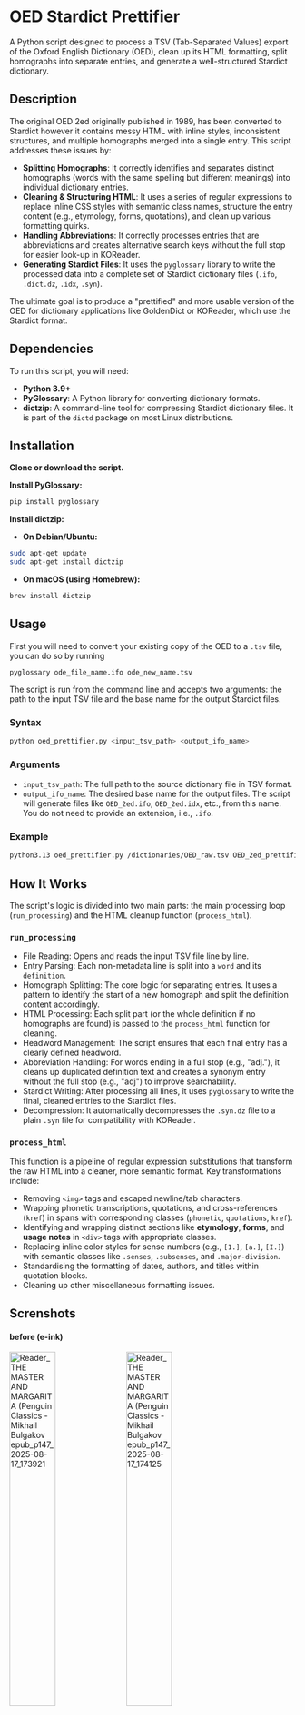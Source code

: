 # OED Stardict Prettifier

A Python script designed to process a TSV (Tab-Separated Values) export of the Oxford English Dictionary (OED), clean up its HTML formatting, split homographs into separate entries, and generate a well-structured Stardict dictionary.

## Description

The original OED 2ed originally published in 1989, has been converted to Stardict however it contains messy HTML with inline styles, inconsistent structures, and multiple homographs merged into a single entry. This script addresses these issues by:

* **Splitting Homographs**: It correctly identifies and separates distinct homographs (words with the same spelling but different meanings) into individual dictionary entries.
* **Cleaning & Structuring HTML**: It uses a series of regular expressions to replace inline CSS styles with semantic class names, structure the entry content (e.g., etymology, forms, quotations), and clean up various formatting quirks.
* **Handling Abbreviations**: It correctly processes entries that are abbreviations and creates alternative search keys without the full stop for easier look-up in KOReader.
* **Generating Stardict Files**: It uses the `pyglossary` library to write the processed data into a complete set of Stardict dictionary files (`.ifo`, `.dict.dz`, `.idx`, `.syn`).

The ultimate goal is to produce a "prettified" and more usable version of the OED for dictionary applications like GoldenDict or KOReader, which use the Stardict format.

## Dependencies

To run this script, you will need:

* **Python 3.9+**
* **PyGlossary**: A Python library for converting dictionary formats.
* **dictzip**: A command-line tool for compressing Stardict dictionary files. It is part of the `dictd` package on most Linux distributions.

## Installation

**Clone or download the script.**

**Install PyGlossary:**
```bash
pip install pyglossary
```

**Install dictzip:**
* **On Debian/Ubuntu:**
```bash
sudo apt-get update
sudo apt-get install dictzip
```
* **On macOS (using Homebrew):**
```bash
brew install dictzip
```

## Usage

First you will need to convert your existing copy of the OED to a `.tsv` file, you can do so by running

```
pyglossary ode_file_name.ifo ode_new_name.tsv
```

The script is run from the command line and accepts two arguments: the path to the input TSV file and the base name for the output Stardict files.

### Syntax

```bash
python oed_prettifier.py <input_tsv_path> <output_ifo_name>
```

### Arguments

* `input_tsv_path`: The full path to the source dictionary file in TSV format.
* `output_ifo_name`: The desired base name for the output files. The script will generate files like `OED_2ed.ifo`, `OED_2ed.idx`, etc., from this name. You do not need to provide an extension, i.e., `.ifo`.

### Example

```bash
python3.13 oed_prettifier.py /dictionaries/OED_raw.tsv OED_2ed_prettified
```


## How It Works

The script's logic is divided into two main parts: the main processing loop (`run_processing`) and the HTML cleanup function (`process_html`).

### `run_processing`

* File Reading: Opens and reads the input TSV file line by line.
* Entry Parsing: Each non-metadata line is split into a `word` and its `definition`.
* Homograph Splitting: The core logic for separating entries. It uses a pattern to identify the start of a new homograph and split the definition content accordingly.
* HTML Processing: Each split part (or the whole definition if no homographs are found) is passed to the `process_html` function for cleaning.
* Headword Management: The script ensures that each final entry has a clearly defined headword.
* Abbreviation Handling: For words ending in a full stop (e.g., "adj."), it cleans up duplicated definition text and creates a synonym entry without the full stop (e.g., "adj") to improve searchability.
* Stardict Writing: After processing all lines, it uses `pyglossary` to write the final, cleaned entries to the Stardict files.
* Decompression: It automatically decompresses the `.syn.dz` file to a plain `.syn` file for compatibility with KOReader.

### `process_html`

This function is a pipeline of regular expression substitutions that transform the raw HTML into a cleaner, more semantic format. Key transformations include:

* Removing `<img>` tags and escaped newline/tab characters.
* Wrapping phonetic transcriptions, quotations, and cross-references (`kref`) in spans with corresponding classes (`phonetic`, `quotations`, `kref`).
* Identifying and wrapping distinct sections like **etymology**, **forms**, and **usage notes** in `<div>` tags with appropriate classes.
* Replacing inline color styles for sense numbers (e.g., `[1.]`, `[a.]`, `[I.]`) with semantic classes like `.senses`, `.subsenses`, and `.major-division`.
* Standardising the formatting of dates, authors, and titles within quotation blocks.
* Cleaning up other miscellaneous formatting issues.


## Screnshots

#### before (e-ink)
<img width=40% alt="Reader_THE MASTER AND MARGARITA (Penguin Classics - Mikhail Bulgakov epub_p147_2025-08-17_173921" src="https://github.com/user-attachments/assets/179e676c-2958-4fd6-a10d-b06482d23312" />
<img width=40% alt="Reader_THE MASTER AND MARGARITA (Penguin Classics - Mikhail Bulgakov epub_p147_2025-08-17_174125" src="https://github.com/user-attachments/assets/a0a8eae5-3da7-4d0b-abf3-49ef2088cced" />

#### after (e-ink)
<img width=40% alt="Reader_THE MASTER AND MARGARITA (Penguin Classics - Mikhail Bulgakov epub_p147_2025-08-17_173932" src="https://github.com/user-attachments/assets/9318559d-f48f-4bd5-b8a5-aa6d8c9f1a9c" />
<img width=40% alt="Reader_THE MASTER AND MARGARITA (Penguin Classics - Mikhail Bulgakov epub_p147_2025-08-17_174115" src="https://github.com/user-attachments/assets/7cae28c0-4a17-449a-ab15-93acc4c89aef" />

#### after (colour - homographs)
<img width=40% alt="Reader_herman-melville_moby-dick epub_p41_2025-08-18_005138" src="https://github.com/user-attachments/assets/54080a17-4543-4e59-94f8-a004311c463a" />
<img width=40% alt="Reader_herman-melville_moby-dick epub_p41_2025-08-18_005051" src="https://github.com/user-attachments/assets/9bd50a9e-f59f-4eec-a21d-7f2dc49a9046" />

